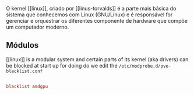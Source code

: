 O kernel [[linux]], criado por [[linus-torvalds]] é a parte mais básica do sistema que conhecemos com Linux (GNU/Linux) e é responsável for gerenciar e orquestrar os diferentes componente de hardware que compõe um computador moderno.
## Módulos
[[linux]] is a modular system and certain parts of its kernel (aka drivers) can be blocked at start up for doing do we edit the `/etc/modprobe.d/pve-blacklist.conf` 

```pve-blacklist.conf

blacklist amdgpu

```
